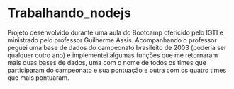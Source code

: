 # Trabalhando_nodejs
 Projeto desenvolvido durante uma aula do Bootcamp ofericido pelo IGTI e ministrado pelo professor Guilherme Assis. Acompanhando o professor peguei uma base de dados do campeonato brasileito de 2003 (poderia ser qualquer outro ano) e implementei algumas funções que me retornaram mais duas bases de dados, uma com o nome de todos os times que participaram do campeonato e sua pontuação e outra com os quatro times que mais pontuaram.

